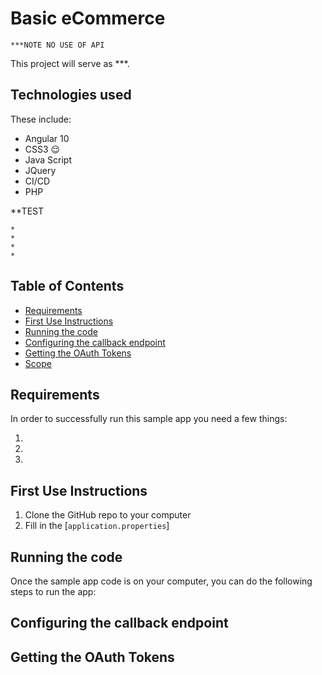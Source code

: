 # Basic eCommerce 	
 
	***NOTE NO USE OF API

This project will serve as ***.

## Technologies used
These include:
  * Angular 10
  * CSS3 :relieved:
  * Java Script
  * JQuery
  * CI/CD
  * PHP


**TEST

	*
	*
	*
	*

## Table of Contents

* [Requirements](#requirements)
* [First Use Instructions](#first-use-instructions)
* [Running the code](#running-the-code)
* [Configuring the callback endpoint](#configuring-the-callback-endpoint)
* [Getting the OAuth Tokens](#getting-the-oauth-tokens)
* [Scope](#scope)


## Requirements

In order to successfully run this sample app you need a few things:

1. 
2.
3.

## First Use Instructions

1. Clone the GitHub repo to your computer
2. Fill in the [`application.properties`]

## Running the code

Once the sample app code is on your computer, you can do the following steps to run the app:


## Configuring the callback endpoint



## Getting the OAuth Tokens